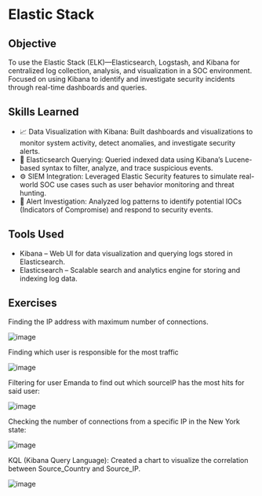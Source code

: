 # Elastic Stack

## Objective

To use the Elastic Stack (ELK)—Elasticsearch, Logstash, and Kibana for centralized log collection, analysis, and visualization in a SOC environment. Focused on using Kibana to identify and investigate security incidents through real-time dashboards and queries.

## Skills Learned

- 📈 Data Visualization with Kibana: Built dashboards and visualizations to monitor system activity, detect anomalies, and investigate security alerts.
- 🧠 Elasticsearch Querying: Queried indexed data using Kibana’s Lucene-based syntax to filter, analyze, and trace suspicious events.
- ⚙️ SIEM Integration: Leveraged Elastic Security features to simulate real-world SOC use cases such as user behavior monitoring and threat hunting.
- 🚨 Alert Investigation: Analyzed log patterns to identify potential IOCs (Indicators of Compromise) and respond to security events.

## Tools Used

- Kibana – Web UI for data visualization and querying logs stored in Elasticsearch.
- Elasticsearch – Scalable search and analytics engine for storing and indexing log data.

## Exercises

Finding the IP address with maximum number of connections.

![image](https://github.com/user-attachments/assets/b68ada27-b84f-4e4d-a780-0b8b14577eb2)

Finding which user is responsible for the most traffic

![image](https://github.com/user-attachments/assets/c5eee2db-a0c3-4716-af83-84d699f33f81)

Filtering for user Emanda to find out which sourceIP has the most hits for said user:

![image](https://github.com/user-attachments/assets/a78c65c5-9195-4438-b30b-a4f24c7ee009)

Checking the number of connections from a specific IP in the New York state:

![image](https://github.com/user-attachments/assets/312a12a5-6036-49a1-bdb0-0104c0bad8a7)

KQL (Kibana Query Language):
Created a chart to visualize the correlation between Source_Country and Source_IP.

![image](https://github.com/user-attachments/assets/79357fcc-a8e9-4893-99bf-2e9d6bc2f684)

